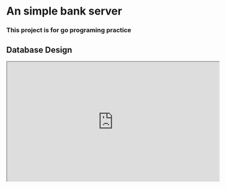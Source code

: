 # An simple bank server
### This project is for go programing practice

## Database Design
<iframe width="560" height="315" src='https://dbdiagram.io/embed/64a88a4902bd1c4a5eb3adca'> </iframe>

